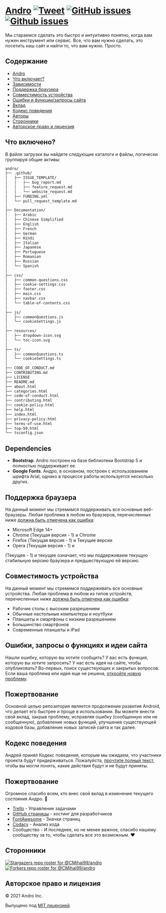 # <a href="https://cmihai99.github.io/andro" target="_blank" id="andro">Andro</a> [![Tweet](https://img.shields.io/twitter/url/http/shields.io.svg?style=social)](https://twitter.com/intent/tweet?text=Find%20over%20100%20new%20and%20exciting%20websites%20at&url=http://cmihai99.github.io/andro&via=androteamfaq&hashtags=andro,webdevelopment,website,websitefinder,developers) [![GitHub issues](https://img.shields.io/github/issues/CMihai99/andro)](https://github.com/CMihai99/andro/issues) [![Github issues](https://img.shields.io/github/issues-closed/CMihai99/andro)](https://github.com/CMihai99/andro/issues?q=is%3Aissue+is%3Aclosed)

Мы стараемся сделать это быстро и интуитивно понятно, когда вам нужен инструмент или сервис. Все, что вам нужно сделать, это посетить наш сайт и найти то, что вам нужно. Просто.

## Содержание

- [Andro](#andro)
- [Что включает?](#whats-included)
- [Зависимости](#dependencies)
- [Поддержка браузера](#browser-support)
- [Совместимость устройства](#device-compatibility)
- [Ошибки и функции/запросы сайта](#bugs-and-requests)
- [Вклад](#contributing)
- [Кодекс поведения](#code-of-conduct)
- [Авторы](#contributors)
- [Сторонники](#supporters)
- [Авторское право и лицензия](#copyright-and-license)

<a id="whats-included"><h2>Что включено?</h2></a>

В файле загрузки вы найдете следующие каталоги и файлы, логически группируя общие активы:

```sh
andro/
├── .github/
│   ├── ISSUE_TEMPLATE/
│   │   ├── bug_report.md
│   │   ├── feature_request.md
│   │   └── website_request.md
│   ├── FUNDING.yml
│   └── pull_request_template.md
│
├── Documentation/
│   ├── Arabic
│   ├── Chinese Simplified
│   ├── English
│   ├── French
│   ├── German
│   ├── Hindi
│   ├── Italian
│   ├── Japanese
│   ├── Portuguese
│   ├── Romanian
│   ├── Russian
│   └── Spanish
│
├── css/
│   ├── common-questions.css
│   ├── cookie-settings.css
│   ├── footer.css
│   ├── main.css
│   ├── navbar.css
│   └── table-of-contents.css
│
├── js/
│   ├── commonQuestions.js
│   └── cookieSettings.js
│
├── resources/
│   ├── dropdown-icon.svg
│   └── toc-icon.svg
│
├── ts/
│   ├── commonQuestions.ts
│   └── cookieSettings.ts
│
├── CODE_OF_CONDUCT.md
├── CONTRIBUTING.md
├── LICENSE
├── README.md
├── about.html
├── categories.html
├── code-of-conduct.html
├── contributing.html
├── cookie-policy.html
├── help.html
├── index.html
├── privacy-policy.html
├── terms-of-use.html
├── top-50.html
└── tsconfig.json
```

<a id="dependencies"><h2>Dependencies</h2></a>

- **Bootstrap**. Andro построен на базе библиотеки Bootstrap 5 и полностью поддерживает ее.
- **Google Fonts**. Андро, в основном, построен с использованием шрифта Arial, однако в процессе работы используется несколько других.

<a id="browser-support"><h2>Поддержка браузера</h2></a>

На данный момент мы стремимся поддерживать все основные веб-браузеры. Любая проблема в любом из браузеров, перечисленных ниже <a href="https://github.com/CMihai99/andro/issues/new?assignees=&labels=bug&template=bug_report.md&title=%5BBug%5D" target="_blank">должна быть отмечена как ошибка</a>:

- Microsoft Edge 14+
- Chrome (Текущая версия - 1) и Chrome
- Firefox (Текущая версия - 1) и Текущие версии
- Opera (Текущая версия - 1) и

(Текущее - 1) и текущее означает, что мы поддерживаем текущую стабильную версию браузера и предшествующую ей версию.

<a id="device-compatibility"><h2>Совместимость устройства</h2></a>

На данный момент мы стремимся поддерживать все основные устройства. Любая проблема в любом из типов устройств, перечисленных ниже <a href="https://github.com/CMihai99/andro/issues/new?assignees=&labels=bug&template=bug_report.md&title=%5BBug%5D" target="_blank">должна быть отмечена как ошибка</a>:

- Рабочие столы с высоким разрешением
- Обычные настольные компьютеры и ноутбуки
- Планшеты и смартфоны с низким разрешением
- Большинство смартфонов
- Современные планшеты и iPad

<a id="bugs-and-requests"><h2>Ошибки, запросы о функциях и идеи сайта</h2></a>

Нашли ошибку, которую вы хотите сообщить? У вас есть функция, которую вы хотите запросить? У нас есть идея на сайте, чтобы опубликовать? Во-первых, поиск существующих и закрытых вопросов. Если ваша проблема или идея еще не решена, [откройте новую проблему](https://github.com/CMihai99/andro/issues/new/choose).

<a id="contributing"><h2>Пожертвование</h2></a>

Основной целью репозитория является продолжение развития Android, что делает его быстрее и проще в использовании. Вы можете внести свой вклад, закрыв проблему, исправляя ошибку (сообщенную или не сообщенную), добавление новых функций, улучшение существующей кодовой базы, добавление новых записей сайта и так далее.

<a id="code-of-conduct"><h2>Кодекс поведения</h2></a>

Андрей принял Кодекс поведения, которым мы ожидаем, что участники проекта будут придерживаться. Пожалуйста, [прочтите полный текст](https://cmihai99.github.io/andro/code-of-conduct.html), чтобы вы могли понять, какие действия будут и не будут приняты.

<a id="contributors"><h2>Пожертвование</h2></a>

Огромное спасибо всем, кто внес свой вклад в изменение текущего состояния Андро. 👏

- [Trello](https://www.trello.com/) - Управление задачами
- [GitHub страницы](https://pages.github.com/) - хостинг для разработчиков
- [FontAwesome](https://www.fontawesome.com/) - Значки страниц
- [Codacy](https://www.codacy.com/) - Анализ кода
- Сообщество - И последнее, но не менее важное, спасибо нашему сообществу за то, чтобы сделать все это возможным. ♥

<a id="supporters"><h2>Сторонники</h2></a>

[![Stargazers repo roster for @CMihai99/andro](https://reporoster.com/stars/CMihai99/andro)](https://github.com/CMihai99/andro/stargazers) [![Forkers repo roster for @CMihai99/andro](https://reporoster.com/forks/CMihai99/andro)](https://github.com/CMihai99/andro/network/members)

<a id="copyright-and-license"><h2>Авторское право и лицензия</h2></a>

© 2021 Andro Inc.

Выпущено под [MIT лицензией](LICENSE).
